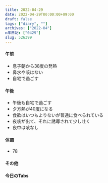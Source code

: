 ```yaml
---
title: 2022-04-29
date: 2022-04-29T00:00:00+09:00
draft: false
tags: ["diary", ""]
archives: ["2022-04"]
n年日記: ["0429"]
slug: 526399
---
```

#### 午前
- 息子朝から38度の発熱
- 鼻水や咳はない
- 自宅で過ごす
#### 午後
- 午後も自宅で過ごす
- 夕方熱が40度になる
- 食欲はいつもよりないが普通に食べられている
- 夜咳が出て、それに誘導されて少し吐く
- 夜中は咳なし
#### 体調
- 78
#### その他
#### 今日のTabs